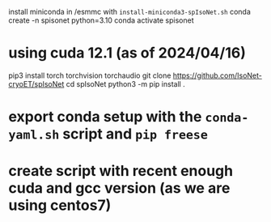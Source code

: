install miniconda in /esmmc with `install-miniconda3-spIsoNet.sh`
conda create -n spisonet python=3.10
conda activate spisonet
# using cuda 12.1 (as of 2024/04/16)
pip3 install torch torchvision torchaudio
git clone https://github.com/IsoNet-cryoET/spIsoNet
cd spIsoNet
python3 -m pip install .
# export conda setup with the `conda-yaml.sh` script and `pip freese`
# create script with recent enough cuda and gcc version (as we are using centos7)

